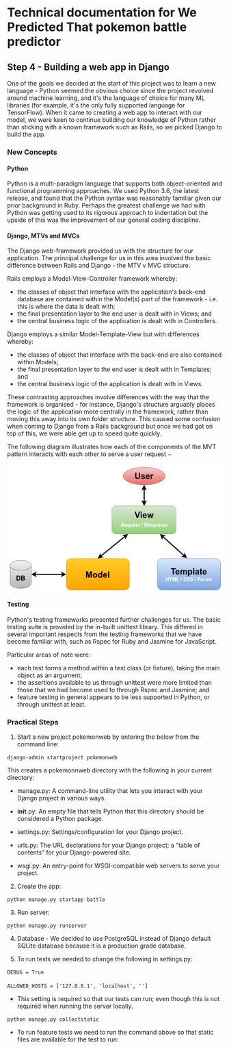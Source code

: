 # Technical documentation for We Predicted That pokemon battle predictor

## Step 4 - Building a web app in Django

One of the goals we decided at the start of this project was to learn a new language - Python seemed the obvious choice since the project revolved around machine learning, and it's the language of choice for many ML libraries (for example, it's the only fully supported language for TensorFlow).  When it came to creating a web app to interact with our model, we were keen to continue building our knowledge of Python rather than sticking with a known framework such as Rails, so we picked Django to build the app.

### New Concepts

#### Python

Python is a multi-paradigm language that supports both object-oriented and functional programming approaches.  We used Python 3.6, the latest release, and found that the Python syntax was reasonably familiar given our prior background in Ruby.  Perhaps the greatest challenge we had with Python was getting used to its rigorous approach to indentation but the upside of this was the improvement of our general coding discipline.

#### Django, MTVs and MVCs

The Django web-framework provided us with the structure for our application.  The principal challenge for us in this area involved the basic difference between Rails and Django - the MTV v MVC structure.


Rails employs a Model-View-Controller framework whereby:
 - the classes of object that interface with the application's back-end database are contained within the Model(s) part of the framework - i.e. this is where the data is dealt with;
 - the final presentation layer to the end user is dealt with in Views; and
 - the central business logic of the application is dealt with in Controllers.

 Django employs a similar Model-Template-View but with differences whereby:
 - the classes of object that interface with the back-end are also contained within Models;
 - the final presentation layer to the end user is dealt with in Templates; and
 - the central business logic of the application is dealt with in Views.

These contrasting approaches involve differences with the way that the framework is organised - for instance, Django's structure arguably places the logic of the application more centrally in the framework, rather than moving this away into its own folder structure.  This caused some confusion when coming to Django from a Rails background but once we had got on top of this, we were able get up to speed quite quickly.

The following diagram illustrates how each of the components of the MVT pattern interacts with each other to serve a user request −

![MVT](images/MVT.png)
 
#### Testing

Python's testing frameworks presented further challenges for us.  The basic testing suite is provided by the in-built unittest library.  This differed in several important respects from the testing frameworks that we have become familiar with, such as Rspec for Ruby and Jasmine for JavaScript.

Particular areas of note were:
- each test forms a method within a test class (or fixture), taking the main object as an argument;
- the assertions available to us through unittest were more limited than those that we had become used to through Rspec and Jasmine; and
- feature testing in general appears to be less supported in Python, or through unittest at least.

### Practical Steps  

1. Start a new project pokemonweb by entering the below from the command line:

```
django-admin startproject pokemonweb
```

This creates a pokemonnweb directory with the following in your current directory:

- manage.py: A command-line utility that lets you interact with your Django project in various ways.

- __init__.py: An empty file that tells Python that this directory should be considered a Python package.

- settings.py: Settings/configuration for your Django project.

- urls.py: The URL declarations for your Django project; a “table of contents” for your Django-powered site.

- wsgi.py: An entry-point for WSGI-compatible web servers to serve your project. 

2. Create the app:

```
python manage.py startapp battle
```

3. Run server:

```
python manage.py runserver
```

4. Database - We decided to use PostgreSQL instead of Django default SQLite database because it is a production grade database.

5. To run tests we needed to change the following in settings.py:

```
DEBUG = True

ALLOWED_HOSTS = ['127.0.0.1', 'localhost', '']
```

- This setting is required so that our tests can run; even though this is not required when running the server locally.

```
python manage.py collectstatic
```

- To run feature tests we need to run the command above so that static files are available for the test to run:

